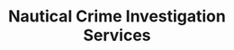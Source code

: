 ---
layout: tcf-company-2025
title:  Nautical Crime Investigation Services
link: http://ncis-tech.com
short_bio: >
    Nautical Crime Investigation Services (NCIS) provides technological solutions for national security and maritime defence. At NCIS, we use Artificial Intelligence and tracking technologies for risk assessment and detection of crime occurrences at sea and on land. NCIS works with government agencies; militaries, navies, coastguards, law enforcement, regulatory enforcement, fisheries protection, as well as non-governmental organizations to detect potential criminal activities at sea and analyze their corporate networks. The goal is to increase transparency, accountability, the protection of human rights and due process in crime detection.
imageLink: /files/tcf2025/ncis.png
industry:
  - Information Technology, Science, Research & Development
majors: Computer Science, Statistics, Business & Computer Science, Mathematics, Cognitive Science, Data Science, Computer Engineering
workAuth: Canadian Citizen/Permanent Resident, US Citizen
degreeLevels: Current Students in a Masters Program, Current Students in a Phd Program, Graduated with an Undergraduate Degree, Graduated with a Graduate Degree (Masters or Phd)
positionTypes: Internships, Co-op Student (4 months), Co-op Student (8+ months), Recent Graduate, Part-time, Full-time
boothNumber: 
---